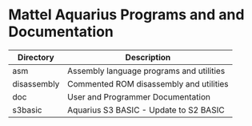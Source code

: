 # Mattel Aquarius Programs and and Documentation

| Directory   | Description |
| ----------- | ----------- |
| asm         | Assembly language programs and utilities |
| disassembly | Commented ROM disassembly and utilities  |
| doc         | User and Programmer Documentation        |
| s3basic     | Aquarius S3 BASIC - Update to S2 BASIC   |

